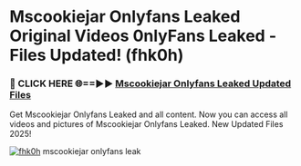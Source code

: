 # Mscookiejar Onlyfans Leaked Original Videos 0nlyFans Leaked - Files Updated! (fhk0h)

<h3>🔴 CLICK HERE 🌐==►► <a href="https://tinyurl.com/3hn5wdd3" rel="nofollow">Mscookiejar Onlyfans Leaked Updated Files</a></h3>

Get Mscookiejar Onlyfans Leaked and all content. Now you can access all videos and pictures of Mscookiejar Onlyfans Leaked. New Updated Files 2025!

[![fhk0h](https://i.imgur.com/4HnBqBT.gif)](https://tinyurl.com/3hn5wdd3)
mscookiejar onlyfans leak